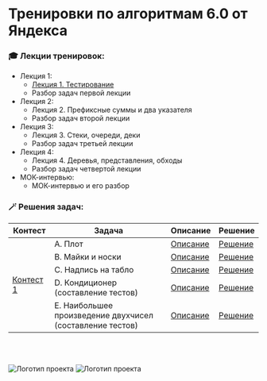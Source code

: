 # Тренировки по алгоритмам 6.0 от Яндекса

<h3>🎓 Лекции тренировок:</h3>

- Лекция 1:
  - [Лекция 1. Тестирование](https://www.youtube.com/live/c67zB3FWLOs)
  - Разбор задач первой лекции
- Лекция 2:
  - Лекция 2. Префиксные суммы и два указателя
  - Разбор задач второй лекции
- Лекция 3:
  - Лекция 3. Стеки, очереди, деки
  - Разбор задач третьей лекции
- Лекция 4:
  - Лекция 4. Деревья, представления, обходы
  - Разбор задач четвертой лекции
- МОК-интервью:
  - МОК-интервью и его разбор

<h3>🪄 Решения задач:</h3>

<table>
  <thead>
    <tr>
      <th>Контест</th>
      <th>Задача</th>
      <th>Описание</th>
      <th>Решение</th>
    </tr>
  </thead>
  <tbody>
    <tr>
      <td  rowspan=5><a href="contest1">Контест 1</a></td>
      <td>A. Плот</td>
      <td><a href="contest1/problem_A_description.pdf">Описание</a></td>
      <td><a href="contest1/problem_A.py">Решение</a></td>
    </tr>
    <tr>
      <td>B. Майки и носки</td>
      <td><a href="contest1/problem_B_description.pdf">Описание</a></td>
      <td><a href="contest1/problem_B.py">Решение</a></td>
    </tr>
    <tr>
      <td>C. Надпись на табло</td>
      <td><a href="contest1/problem_C_description.pdf">Описание</a></td>
      <td><a href="contest1/problem_C.py">Решение</a></td>
    </tr>
    <tr>
      <td>D. Кондиционер (составление тестов)</td>
      <td><a href="contest1/problem_D_description.pdf">Описание</a></td>
      <td><a href="contest1/problem_D.txt">Решение</a></td>
    </tr>
    <tr>
      <td>E. Наибольшее произведение двухчисел (составление тестов)</td>
      <td><a href="contest1/problem_E_description.pdf">Описание</a></td>
      <td><a href="contest1/problem_E.txt">Решение</a></td>
    </tr>
  </tbody>
</table>

<br>
<br>

![Логотип проекта](https://avatars.mds.yandex.net/get-lpc/1635340/d1676757-c6d2-4b40-9848-7ed63de4216e/orig) ![Логотип проекта](https://avatars.mds.yandex.net/get-lpc/12373972/fb9e3b3b-2059-4a74-9032-a327b2ae265d/orig) 
